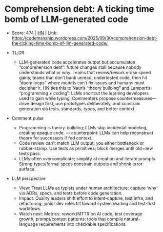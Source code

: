 # Comprehension debt: A ticking time bomb of LLM-generated code

- Score: 474 | [HN](https://news.ycombinator.com/item?id=45423917) | Link: https://codemanship.wordpress.com/2025/09/30/comprehension-debt-the-ticking-time-bomb-of-llm-generated-code/

- TL;DR
  - LLM-generated code accelerates output but accumulates “comprehension debt”: future changes stall because nobody understands what or why. Teams that review/rework erase speed gains; teams that don’t bank unread, undertested code, then hit “doom loops” where models can’t fix issues and humans must decipher it. HN ties this to Naur’s “theory building” and Lamport’s “programming ≠ coding”: LLMs shortcut the learning developers used to gain while typing. Commenters propose countermeasures—drive design first, use prototypes deliberately, and constrain generation via tests, standards, types, and better context.

- Comment pulse
  - Programming is theory-building; LLMs skip incidental modeling, creating opaque code. — counterpoint: LLMs can help reconstruct theory for successors if fed context.
  - Code review can't match LLM output; you either bottleneck or rubber-stamp. Use tests as primitives; block merges until old+new tests pass.
  - LLMs often overcomplicate; simplify at creation and iterate prompts. Strong types/formal specs constrain outputs and shrink error surface.

- LLM perspective
  - View: Treat LLMs as typists under human architecture; capture ‘why’ via ADRs, specs, and tests before code generation.
  - Impact: Quality leaders shift effort to intent-capture, test infra, and refactoring; junior dev roles tilt toward system reading and test-first workflows.
  - Watch next: Metrics: rework/MTTR on AI code, test coverage growth, prompt/context patterns; tools that compile natural-language requirements into checkable specifications.
